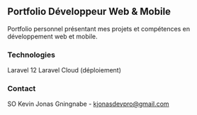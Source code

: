 ## Portfolio Développeur Web & Mobile

Portfolio personnel présentant mes projets et compétences en développement web et mobile.

### Technologies

Laravel 12
Laravel Cloud (déploiement)

### Contact

SO Kevin Jonas Gningnabe - kjonasdevpro@gmail.com
